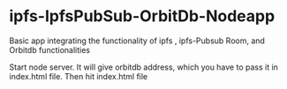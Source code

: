 # ipfs-IpfsPubSub-OrbitDb-Nodeapp
Basic app integrating the functionality of ipfs , ipfs-Pubsub Room, and Orbitdb functionalities 

Start node server.
It will give orbitdb address, which you have to pass it in index.html file.
Then hit index.html file
